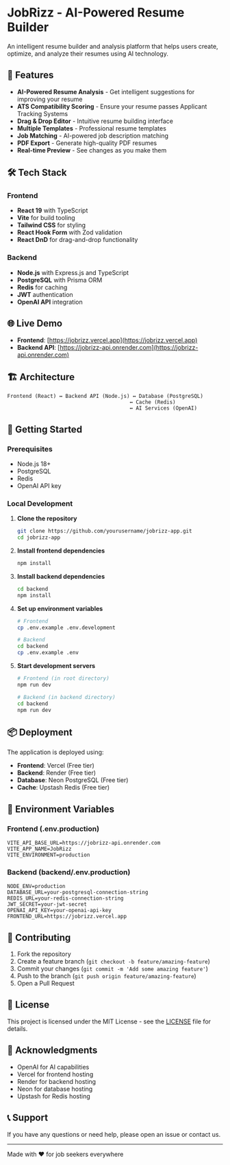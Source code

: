 # JobRizz - AI-Powered Resume Builder

An intelligent resume builder and analysis platform that helps users create, optimize, and analyze their resumes using AI technology.

## 🚀 Features

- **AI-Powered Resume Analysis** - Get intelligent suggestions for improving your resume
- **ATS Compatibility Scoring** - Ensure your resume passes Applicant Tracking Systems
- **Drag & Drop Editor** - Intuitive resume building interface
- **Multiple Templates** - Professional resume templates
- **Job Matching** - AI-powered job description matching
- **PDF Export** - Generate high-quality PDF resumes
- **Real-time Preview** - See changes as you make them

## 🛠️ Tech Stack

### Frontend
- **React 19** with TypeScript
- **Vite** for build tooling
- **Tailwind CSS** for styling
- **React Hook Form** with Zod validation
- **React DnD** for drag-and-drop functionality

### Backend
- **Node.js** with Express.js and TypeScript
- **PostgreSQL** with Prisma ORM
- **Redis** for caching
- **JWT** authentication
- **OpenAI API** integration

## 🌐 Live Demo

- **Frontend**: [https://jobrizz.vercel.app](https://jobrizz.vercel.app)
- **Backend API**: [https://jobrizz-api.onrender.com](https://jobrizz-api.onrender.com)

## 🏗️ Architecture

```
Frontend (React) ↔ Backend API (Node.js) ↔ Database (PostgreSQL)
                                        ↔ Cache (Redis)
                                        ↔ AI Services (OpenAI)
```

## 🚀 Getting Started

### Prerequisites
- Node.js 18+
- PostgreSQL
- Redis
- OpenAI API key

### Local Development

1. **Clone the repository**
   ```bash
   git clone https://github.com/yourusername/jobrizz-app.git
   cd jobrizz-app
   ```

2. **Install frontend dependencies**
   ```bash
   npm install
   ```

3. **Install backend dependencies**
   ```bash
   cd backend
   npm install
   ```

4. **Set up environment variables**
   ```bash
   # Frontend
   cp .env.example .env.development
   
   # Backend
   cd backend
   cp .env.example .env
   ```

5. **Start development servers**
   ```bash
   # Frontend (in root directory)
   npm run dev
   
   # Backend (in backend directory)
   cd backend
   npm run dev
   ```

## 📦 Deployment

The application is deployed using:
- **Frontend**: Vercel (Free tier)
- **Backend**: Render (Free tier)
- **Database**: Neon PostgreSQL (Free tier)
- **Cache**: Upstash Redis (Free tier)

## 🔧 Environment Variables

### Frontend (.env.production)
```env
VITE_API_BASE_URL=https://jobrizz-api.onrender.com
VITE_APP_NAME=JobRizz
VITE_ENVIRONMENT=production
```

### Backend (backend/.env.production)
```env
NODE_ENV=production
DATABASE_URL=your-postgresql-connection-string
REDIS_URL=your-redis-connection-string
JWT_SECRET=your-jwt-secret
OPENAI_API_KEY=your-openai-api-key
FRONTEND_URL=https://jobrizz.vercel.app
```

## 🤝 Contributing

1. Fork the repository
2. Create a feature branch (`git checkout -b feature/amazing-feature`)
3. Commit your changes (`git commit -m 'Add some amazing feature'`)
4. Push to the branch (`git push origin feature/amazing-feature`)
5. Open a Pull Request

## 📄 License

This project is licensed under the MIT License - see the [LICENSE](LICENSE) file for details.

## 🙏 Acknowledgments

- OpenAI for AI capabilities
- Vercel for frontend hosting
- Render for backend hosting
- Neon for database hosting
- Upstash for Redis hosting

## 📞 Support

If you have any questions or need help, please open an issue or contact us.

---

Made with ❤️ for job seekers everywhere